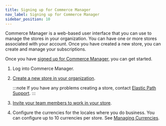 ```yaml
---
title: Signing up for Commerce Manager
nav_label: Signing up for Commerce Manager
sidebar_position: 10
---
```


Commerce Manager is a web-based user interface that you can use to manage the stores in your organization. You can have one or more stores associated with your account. Once you have created a new store, you can create and manage your subscriptions.

Once you have [signed up for Commerce Manager](https://www.elasticpath.com/get-in-touch), you can get started.

1. Log into Commerce Manager.
2. [Create a new store in your organization](/docs/commerce-cloud/organizations/organizations-in-commerce-manager/home-page#creating-a-new-store-within-an-organization).

    :::note
    If you have any problems creating a store, contact [Elastic Path Support](https://support.elasticpath.com/hc/en-us). 
    :::

3. [Invite your team members to work in your store](/docs/commerce-cloud/getting-started/cm-overview#inviting-team-members).
4. Configure the currencies for the locales where you do business. You can configure up to 10 currencies per store. See [Managing Currencies](/docs/pxm/currencies/manage-currencies#managing-currencies).
